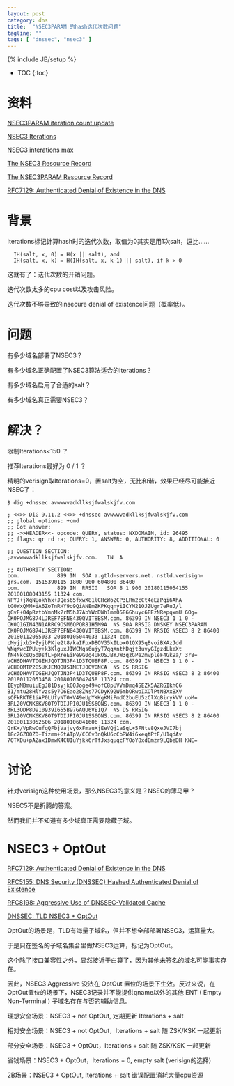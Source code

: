 ```yaml
---
layout: post
category: dns
title:  "NSEC3PARAM 的hash迭代次数问题"
tagline: ""
tags: [ "dnssec", "nsec3" ] 
---
```

{% include JB/setup %}

* TOC
{:toc}

# 资料

[NSEC3PARAM iteration count update](https://www.ietf.org/mail-archive/web/dnsop/current/msg21656.html)

[NSEC3 Iterations](https://tools.ietf.org/html/draft-york-dnsop-deploying-dnssec-crypto-algs-05#section-2.3.1)

[NSEC3 interations max](https://github.com/miekg/dns/issues/611)

[The NSEC3 Resource Record](https://tools.ietf.org/html/rfc5155#page-7)

[The NSEC3PARAM Resource Record](https://tools.ietf.org/html/rfc5155#page-12)

[RFC7129: Authenticated Denial of Existence in the DNS](https://tools.ietf.org/html/rfc7129)


# 背景

Iterations标记计算hash时的迭代次数，取值为0其实是用1次salt，逗比……

      IH(salt, x, 0) = H(x || salt), and
      IH(salt, x, k) = H(IH(salt, x, k-1) || salt), if k > 0

这就有了：迭代次数的开销问题。

迭代次数太多的cpu cost以及攻击风险。

迭代次数不够导致的insecure denial of existence问题（概率低）。

# 问题

有多少域名部署了NSEC3？

有多少域名正确配置了NSEC3算法适合的Iterations？

有多少域名启用了合适的salt？

有多少域名真正需要NSEC3？

# 解决？

限制Iterations<150 ？

推荐Iterations最好为 0 / 1 ？

精明的verisign取Iterations=0，置salt为空，无比和谐，效果已经尽可能接近NSEC了：

    $ dig +dnssec avwwwvadkllksjfwalskjfv.com

    ; <<>> DiG 9.11.2 <<>> +dnssec avwwwvadkllksjfwalskjfv.com
    ;; global options: +cmd
    ;; Got answer:
    ;; ->>HEADER<<- opcode: QUERY, status: NXDOMAIN, id: 26495
    ;; flags: qr rd ra; QUERY: 1, ANSWER: 0, AUTHORITY: 8, ADDITIONAL: 0

    ;; QUESTION SECTION:
    ;avwwwvadkllksjfwalskjfv.com.	IN	A

    ;; AUTHORITY SECTION:
    com.			899	IN	SOA	a.gtld-servers.net. nstld.verisign-grs.com. 1515390115 1800 900 604800 86400
    com.			899	IN	RRSIG	SOA 8 1 900 20180115054155 20180108043155 11324 com. NPYJ+jXqNUokYhx+JQes65fxwX81lCHcWoZCP3LRm2cCt4eEzPqi6AhA tG0WxQMM+iA6ZoTnRHY9o9QiANEmZKPKqqnyiICYM21OJZUgr7eRuJ/l gGvF+04pRztbYmnMk2rM5hJ7AbYWcDWh1mm0586Ghuyc6EEzNRepqxmU GOg=
    CK0POJMG874LJREF7EFN8430QVIT8BSM.com. 86399 IN NSEC3 1 1 0 - CK0Q1GIN43N1ARRC9OSM6QPQR81H5M9A  NS SOA RRSIG DNSKEY NSEC3PARAM
    CK0POJMG874LJREF7EFN8430QVIT8BSM.com. 86399 IN RRSIG NSEC3 8 2 86400 20180112055033 20180105044033 11324 com. cMyjjxb3+ZyjbPKje2t8/kaIFpxDBOV35kILoxO1QX95qBvoiBXAzJdd WNqKwcIPUuy+k3KlguxJIWCNqs6ujyT7qqXnthDqjt3uvyGIgzdLkeXt fN4NkcsQ5dDsfLFpRreEiPe9G0g4UROSJBYJW3qzGPe2mvpleF4Gk9a/ 3r8=
    VCH6DHAVTOGEHJQOTJN3P41D3TQU8P8F.com. 86399 IN NSEC3 1 1 0 - VCH8QMTP2B5UKJEMQQUS1METJ0QVONCA  NS DS RRSIG
    VCH6DHAVTOGEHJQOTJN3P41D3TQU8P8F.com. 86399 IN RRSIG NSEC3 8 2 86400 20180112053458 20180105042458 11324 com. IEypMBmuiuEgJ81Dsyjk00Joge49+ofC8pUVVmDmq4SEZk5AZRGIkhC6 B1/mtu28HlYvzs5y7O6Eao28ZWs77CDyK92W6mbORwpIXOlPtNBXxBXV sQFkRKTE1iAP0LUfyNT0+V49eUpYKKgKMiPmdC2buEU5zClXqBirykVV uoM=
    3RL20VCNK6KV8OT9TDIJPI0JU1SS6ONS.com. 86399 IN NSEC3 1 1 0 - 3RL3ODP8D910939I655B97GAQU6VE1Q7  NS DS RRSIG
    3RL20VCNK6KV8OT9TDIJPI0JU1SS6ONS.com. 86399 IN RRSIG NSEC3 8 2 86400 20180113052606 20180106041606 11324 com. QrK+/VpRwCufqQFbjVajvy6xFmauXjEeVQj1aSqL+5FNtv8QxeJVI7bj 18c2GZ00ZD+Tizmm+GtATpV/CC6v3nQkU6cCbRW4i6xeqtPtE/U1qdAv 70TXDu+pAZax1DmwK4CUIuYjkk6rTfJxsquqcFYOoY8xdEmzr9LQbeDH KNE=

# 讨论

针对verisign这种使用场景，那么NSEC3的意义是？NSEC的薄马甲？

NSEC5不是折腾的答案。

然而我们并不知道有多少域真正需要隐藏子域。


# NSEC3 + OptOut

[RFC7129: Authenticated Denial of Existence in the DNS](https://tools.ietf.org/html/rfc7129)

[RFC5155: DNS Security (DNSSEC) Hashed Authenticated Denial of Existence](https://tools.ietf.org/html/rfc5155)

[RFC8198: Aggressive Use of DNSSEC-Validated Cache](https://tools.ietf.org/html/rfc8198)

[DNSSEC: TLD NSEC3 + OptOut](http://www.communitydns.eu/DNSSEC.pdf)

OptOut的场景是，TLD有海量子域名，但并不想全部部署NSEC3，运算量大。

于是只在签名的子域名集合里做NSEC3运算，标记为OptOut。

这个除了接口兼容性之外，显然接近于白算了，因为其他未签名的域名可能事实存在。

因此，NSEC3 Aggressive 没法在 OptOut 置位的场景下生效。反过来说，在OptOut置位的场景下，NSEC3记录并不能提供qname以外的其他 ENT ( Empty Non-Terminal ) 子域名存在与否的辅助信息。

理想安全场景：NSEC3 + not OptOut, 定期更新 Iterations + salt

相对安全场景：NSEC3 + not OptOut，Iterations + salt 随 ZSK/KSK 一起更新

部分安全场景：NSEC3 + OptOut，Iterations + salt 随 ZSK/KSK 一起更新 

省钱场景：NSEC3 + OptOut，Iterations = 0, empty salt (verisign的选择)

2B场景：NSEC3 + OptOut, Iterations + salt 错误配置消耗大量cpu资源
